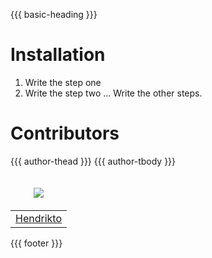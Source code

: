 {{{ basic-heading }}}

# Installation
1. Write the step one
2. Write the step two
... Write the other steps.

# Contributors
<table>
  <thead>
    <tr>
      <td valign="bottom"><p align="center">
        <a href="https://github.com/Hendrikto">
          <img src="https://github.com/Hendrikto.png?size=100" align="center" />
        </a>
      </p></td>
      {{{ author-thead }}}
    </tr>
  </thead>

  <tbody>
    <tr>
      <td><a href="https://github.com/Hendrikto">Hendrikto</a></td>
      {{{ author-tbody }}}
    </tr>
  </tbody>
</table>

{{{ footer }}}
